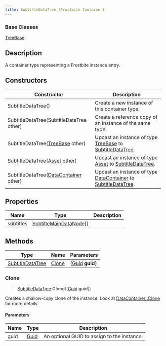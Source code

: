 ```yaml
---
title: SubtitleDataTree (Frostbite Container)
---
```

### Base Classes

[TreeBase](TreeBase)

## Description

A container type representing a Frostbite instance entry.

## Constructors

| Constructor                                                                 | Description                                                                                                             |
| --------------------------------------------------------------------------- | ----------------------------------------------------------------------------------------------------------------------- |
| SubtitleDataTree()                                                          | Create a new instance of this container type.                                                                           |
| SubtitleDataTree(SubtitleDataTree other)                                    | Create a reference copy of an instance of the same type.                                                                |
| SubtitleDataTree([TreeBase](TreeBase) other)                                | Upcast an instance of type [TreeBase](TreeBase) to [SubtitleDataTree](SubtitleDataTree).                                |
| SubtitleDataTree([Asset](Asset) other)                                      | Upcast an instance of type [Asset](Asset) to [SubtitleDataTree](SubtitleDataTree).                                      |
| SubtitleDataTree([DataContainer](/vext/ref/cls/shr/datacontainer) other) | Upcast an instance of type [DataContainer](/vext/ref/cls/shr/datacontainer) to [SubtitleDataTree](SubtitleDataTree). |

## Properties

| Name      | Type                                             | Description |
| --------- | ------------------------------------------------ | ----------- |
| subtitles | [SubtitleMainDataNode](SubtitleMainDataNode)\[\] |             |

## Methods

| Type                                 | Name            | Parameters                                     |
| ------------------------------------ | --------------- | ---------------------------------------------- |
| [SubtitleDataTree](SubtitleDataTree) | [Clone](#clone) | \[[Guid](/vext/ref/cls/shr/guid) **guid**\] |

### Clone

> [SubtitleDataTree](SubtitleDataTree) **Clone**(\[[Guid](/vext/ref/cls/shr/guid) **guid**\])

Creates a shallow-copy clone of the instance. Look at [DataContainer::Clone](/vext/ref/cls/shr/datacontainer#clone) for more details.

#### Parameters

| Name | Type         | Description                                 |
| ---- | ------------ | ------------------------------------------- |
| guid | [Guid](Guid) | An optional GUID to assign to the instance. |
